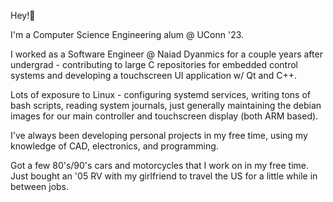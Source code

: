 Hey!👋

I'm a Computer Science Engineering alum @ UConn '23.

I worked as a Software Engineer @ Naiad Dyanmics for a couple years after undergrad - contributing to large C repositories for embedded control systems and developing a touchscreen UI application w/ Qt and C++.

Lots of exposure to Linux - configuring systemd services, writing tons of bash scripts, reading system journals, just generally maintaining the debian images for our main controller and touchscreen display (both ARM based).

I've always been developing personal projects in my free time, using my knowledge of CAD, electronics, and programming.

Got a few 80's/90's cars and motorcycles that I work on in my free time. Just bought an '05 RV with my girlfriend to travel the US for a little while in between jobs.
